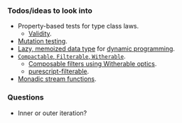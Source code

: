 ### Todos/ideas to look into

* Property-based tests for type class laws.
	* [Validity](https://github.com/NorfairKing/validity).
* [Mutation testing](https://github.com/sourcefrog/cargo-mutants).
* [Lazy, memoized data type](https://pursuit.purescript.org/packages/purescript-lazy/3.0.0/docs/Data.Lazy) for [dynamic programming](https://en.wikipedia.org/wiki/Dynamic_programming#Computer_science).
* [`Compactable`, `Filterable`, `Witherable`](https://github.com/reazen/relude/issues/268).
	* [Composable filters using Witherable optics](https://chrispenner.ca/posts/witherable-optics).
	* [purescript-filterable](https://pursuit.purescript.org/packages/purescript-filterable/5.0.0).
* [Monadic stream functions](https://github.com/ivanperez-keera/dunai).

### Questions
* Inner or outer iteration?

